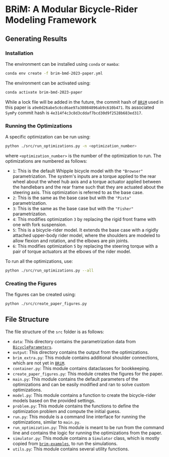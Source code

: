 # BRiM: A Modular Bicycle-Rider Modeling Framework

## Generating Results
### Installation
The environment can be installed using `conda` or `mamba`:
```bash
conda env create -f brim-bmd-2023-paper.yml
```
The environment can be activated using:
```bash
conda activate brim-bmd-2023-paper
```
While a lock file will be added in the future, the commit hash of [`BRiM`] used in this
paper is `a9e0d26abe5c6cd6ae97a38084896ab9c610b471`. Its associated `SymPy` commit hash
is `4e314f4c3c8d3cddaf7bcd30d9f2528b683ed317`.

### Running the Optimizations
A specific optimization can be run using:
```bash
python ./src/run_optimizations.py -n <optimization_number>
```
where `<optimization_number>` is the number of the optimization to run.
The optimizations are numbered as follows:
- `1`: This is the default Whipple bicycle model with the `"Browser"` parametrization.
  The system's inputs are a torque applied to the rear wheel about the wheel hub axis
  and a torque actuator applied between the handlebars and the rear frame such that they
  are actuated about the steering axis. This optimization is referred to as the base
  case.
- `2`: This is the same as the base case but with the `"Pista"` parametrization.
- `3`: This is the same as the base case but with the `"Fisher"` parametrization.
- `4`: This modifies optimization `3` by replacing the rigid front frame with one with
  fork suspension.
- `5`: This is a bicycle-rider model. It extends the base case with a rigidly attached
  upper-body rider model, where the shoulders are modeled to allow flexion and rotation,
  and the elbows are pin joints.
- `6`: This modifies optimization `5` by replacing the steering torque with a pair of
  torque actuators at the elbows of the rider model.

To run all the optimizations, use:
```bash
python ./src/run_optimizations.py --all
```
 ### Creating the Figures
The figures can be created using:
```bash
python ./src/create_paper_figures.py
```

## File Structure
The file structure of the `src` folder is as follows:
- `data`: This directory contains the parametrization data from [`BicycleParameters`].
- `output`: This directory contains the output from the optimizations.
- `brim_extra.py`: This module contains additional shoulder connections, which are not
  yet in [`BRiM`].
- `container.py`: This module contains dataclasses for bookkeeping.
- `create_paper_figures.py`: This module creates the figures for the paper.
- `main.py`: This module contains the default parameters of the optimizations and can
  be easily modified and ran to solve custom optimizations.
- `model.py`: This module contains a function to create the bicycle-rider models based
  on the provided settings.
- `problem.py`: This module contains the functions to define the optimization problem
  and compute the initial guess.
- `run.py`: This module is a command line interface for running the optimizations,
  similar to `main.py`.
- `run_optimization.py`: This module is meant to be run from the command line and
  contains the logic for running the optimizations from the paper.
- `simulator.py`: This module contains a `Simulator` class, which is mostly copied
  from [`brim-examples`], to run the simulations.
- `utils.py`: This module contains several utility functions.

[`BicycleParameters`]: https://github.com/moorepants/BicycleParameters
[`BRiM`]: https://github.com/TJStienstra/brim
[`brim-examples`]: https://github.com/TJStienstra/brim-examples
